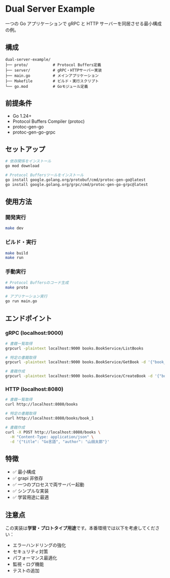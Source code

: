 # Dual Server Example

一つの Go アプリケーションで gRPC と HTTP サーバーを同居させる最小構成の例。

## 構成

```
dual-server-example/
├── proto/           # Protocol Buffers定義
├── server/          # gRPC・HTTPサーバー実装
├── main.go          # メインアプリケーション
├── Makefile         # ビルド・実行スクリプト
└── go.mod           # Goモジュール定義
```

## 前提条件

- Go 1.24+
- Protocol Buffers Compiler (protoc)
- protoc-gen-go
- protoc-gen-go-grpc

## セットアップ

```bash
# 依存関係をインストール
go mod download

# Protocol Buffersツールをインストール
go install google.golang.org/protobuf/cmd/protoc-gen-go@latest
go install google.golang.org/grpc/cmd/protoc-gen-go-grpc@latest
```

## 使用方法

### 開発実行

```bash
make dev
```

### ビルド・実行

```bash
make build
make run
```

### 手動実行

```bash
# Protocol Buffersのコード生成
make proto

# アプリケーション実行
go run main.go
```

## エンドポイント

### gRPC (localhost:9000)

```bash
# 書籍一覧取得
grpcurl -plaintext localhost:9000 books.BookService/ListBooks

# 特定の書籍取得
grpcurl -plaintext localhost:9000 books.BookService/GetBook -d '{"book_id": "book_1"}'

# 書籍作成
grpcurl -plaintext localhost:9000 books.BookService/CreateBook -d '{"book": {"title": "Go言語", "author": "山田太郎"}}'
```

### HTTP (localhost:8080)

```bash
# 書籍一覧取得
curl http://localhost:8080/books

# 特定の書籍取得
curl http://localhost:8080/books/book_1

# 書籍作成
curl -X POST http://localhost:8080/books \
  -H "Content-Type: application/json" \
  -d '{"title": "Go言語", "author": "山田太郎"}'
```

## 特徴

- ✅ 最小構成
- ✅ grapi 非依存
- ✅ 一つのプロセスで両サーバー起動
- ✅ シンプルな実装
- ✅ 学習用途に最適

## 注意点

この実装は**学習・プロトタイプ用途**です。本番環境では以下を考慮してください：

- エラーハンドリングの強化
- セキュリティ対策
- パフォーマンス最適化
- 監視・ログ機能
- テストの追加
